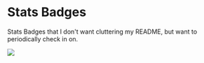 # Stats Badges

Stats Badges that I don't want cluttering my README, but want to periodically check in on.

![](https://github-readme-stats.vercel.app/api?username=norwd&show_icons=true&theme=dark&count_private=true&include_all_commits=true)
